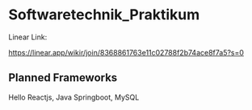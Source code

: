 # Softwaretechnik_Praktikum

Linear Link:

https://linear.app/wikir/join/8368861763e11c02788f2b74ace8f7a5?s=0

## Planned Frameworks
Hello
Reactjs, Java Springboot, MySQL